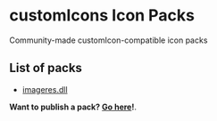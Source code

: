 # customIcons Icon Packs
Community-made customIcon-compatible icon packs

## List of packs
* [imageres.dll](/packs/imageres.dll.cIPack)

**Want to publish a pack? [Go here](/packFolder)!**.
